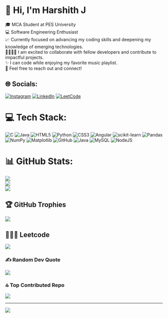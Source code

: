 # 👋 Hi, I'm Harshith J
🎓 MCA Student at PES University<br>💻 Software Engineering Enthusiast<br>📈 Currently focused on advancing my coding skills and deepening my knowledge of emerging technologies.<br>🫱🏼‍🫲🏾 I am excited to collaborate with fellow developers and contribute to impactful projects.<br>✨ I can code while enjoying my favorite music playlist.<br>🚀 Feel free to reach out and connect!


## 🌐 Socials:
[![Instagram](https://img.shields.io/badge/Instagram-%23E4405F.svg?logo=Instagram&logoColor=white)](https://instagram.com/https://www.instagram.com/harsh.thhh) [![LinkedIn](https://img.shields.io/badge/LinkedIn-%230077B5.svg?logo=linkedin&logoColor=white)](https://linkedin.com/in/www.linkedin.com/in/harshith11) [![LeetCode](https://img.shields.io/badge/LeetCode-%23f9a825.svg?logo=leetcode&logoColor=white)](https://leetcode.com/codehelloworld) 



# 💻 Tech Stack:
![C](https://img.shields.io/badge/c-%2300599C.svg?style=plastic&logo=c&logoColor=white) ![Java](https://img.shields.io/badge/java-%23ED8B00.svg?style=plastic&logo=openjdk&logoColor=white) ![HTML5](https://img.shields.io/badge/html5-%23E34F26.svg?style=plastic&logo=html5&logoColor=white) ![Python](https://img.shields.io/badge/python-3670A0?style=plastic&logo=python&logoColor=ffdd54) ![CSS3](https://img.shields.io/badge/css3-%231572B6.svg?style=plastic&logo=css3&logoColor=white) ![Angular](https://img.shields.io/badge/angular-%23DD0031.svg?style=plastic&logo=angular&logoColor=white) ![scikit-learn](https://img.shields.io/badge/scikit--learn-%23F7931E.svg?style=plastic&logo=scikit-learn&logoColor=white) ![Pandas](https://img.shields.io/badge/pandas-%23150458.svg?style=plastic&logo=pandas&logoColor=white) ![NumPy](https://img.shields.io/badge/numpy-%23013243.svg?style=plastic&logo=numpy&logoColor=white) ![Matplotlib](https://img.shields.io/badge/Matplotlib-%23ffffff.svg?style=plastic&logo=Matplotlib&logoColor=black) ![GitHub](https://img.shields.io/badge/github-%23121011.svg?style=plastic&logo=github&logoColor=white) ![Java](https://img.shields.io/badge/java-%23ED8B00.svg?style=plastic&logo=openjdk&logoColor=white) ![MySQL](https://img.shields.io/badge/mysql-4479A1.svg?style=plastic&logo=mysql&logoColor=white) ![NodeJS](https://img.shields.io/badge/node.js-6DA55F?style=plastic&logo=node.js&logoColor=white)
# 📊 GitHub Stats:
![](https://github-readme-stats.vercel.app/api?username=harsh11ith&theme=default&hide_border=false&include_all_commits=true&count_private=true)<br/>
![](https://github-readme-streak-stats.herokuapp.com/?user=harsh11ith&theme=default&hide_border=false)<br/>
![](https://github-readme-stats.vercel.app/api/top-langs/?username=harsh11ith&theme=default&hide_border=false&include_all_commits=true&count_private=true&layout=compact)

## 🏆 GitHub Trophies
![](https://github-profile-trophy.vercel.app/?username=harsh11ith&theme=gruvbox&no-frame=true&no-bg=true&margin-w=4)

## 🧑🏼‍💻 Leetcode
![](https://leetcard.jacoblin.cool/codehelloworld?ext=heatmap)

### ✍️ Random Dev Quote
![](https://quotes-github-readme.vercel.app/api?type=horizontal&theme=radical)

### 🔝 Top Contributed Repo
![](https://github-contributor-stats.vercel.app/api?username=harsh11ith&limit=5&theme=dark&combine_all_yearly_contributions=true)

---
[![](https://visitcount.itsvg.in/api?id=harsh11ith&icon=5&color=3)](https://visitcount.itsvg.in)

<!-- Proudly created with GPRM ( https://gprm.itsvg.in ) -->
